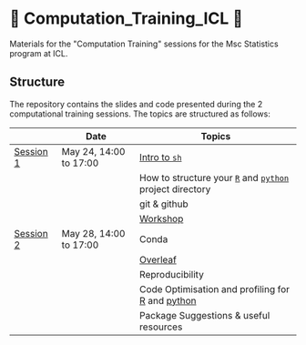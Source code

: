 # :rocket: Computation_Training_ICL :rocket:
Materials for the "Computation Training" sessions for the Msc Statistics program at ICL.

## Structure 

The repository contains the slides and code presented during the 2 computational training sessions.
The topics are structured as follows:

|                          | Date                   | Topics                                                           |
|--------------------------|------------------------|------------------------------------------------------------------|
| [Session 1](./session1/) | May 24, 14:00 to 17:00 | [Intro to `sh`](./session1/MSc_Computing_Presentation-2.pdf)     |
|                          |                        | How to structure your [`R`](./session1/r_repo_structure.md) and [`python`](./TODO) project directory                          |
|                          |                        | git & github                                                     |
|                          |                        | [Workshop](https://github.com/bmartin9/MScComputingIntro)                                                         |
| [Session 2](./session2/) | May 28, 14:00 to 17:00 | Conda                                                            |
|                          |                        | [Overleaf](./session2/Overleaf_notes.pdf)                        |
|                          |                        | Reproducibility                                                  |
|                          |                        | Code Optimisation and profiling for [R](./making_R_fast.qmd) and [python]()         |
|                          |                        | Package Suggestions & useful resources                           |


